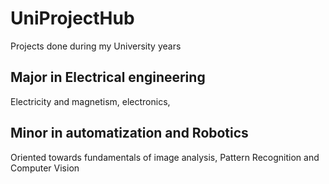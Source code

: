 # UniProjectHub

Projects done during my University years

## Major in Electrical engineering 

Electricity and magnetism, electronics, 

## Minor in automatization and Robotics

Oriented towards fundamentals of image analysis, Pattern Recognition and Computer Vision
